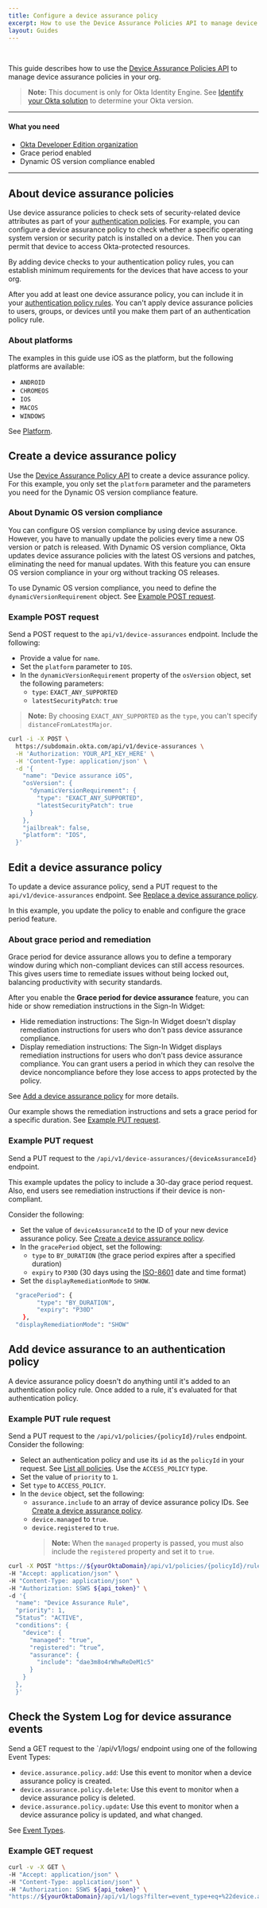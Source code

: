 ```yaml
---
title: Configure a device assurance policy
excerpt: How to use the Device Assurance Policies API to manage device assurance policies
layout: Guides
---
```


<ApiLifecycle access="ie" /></br>

This guide describes how to use the [Device Assurance Policies API](https://developer.okta.com/docs/api/openapi/okta-management/management/tag/DeviceAssurance/) to manage device assurance policies in your org.

> **Note:** This document is only for Okta Identity Engine. See [Identify your Okta solution](https://help.okta.com/okta_help.htm?type=oie&id=ext-oie-version) to determine your Okta version.

---

#### What you need

* [Okta Developer Edition organization](https://developer.okta.com/signup)
* Grace period enabled
* Dynamic OS version compliance enabled

---

## About device assurance policies

Use device assurance policies to check sets of security-related device attributes as part of your [authentication policies](/docs/concepts/policies/#authentication-policies). For example, you can configure a device assurance policy to check whether a specific operating system version or security patch is installed on a device. Then you can permit that device to access Okta-protected resources.

By adding device checks to your authentication policy rules, you can establish minimum requirements for the devices that have access to your org.

After you add at least one device assurance policy, you can include it in your [authentication policy rules](https://developer.okta.com/docs/api/openapi/okta-management/management/tag/Policy/#tag/Policy/operation/listPolicyRules). You can't apply device assurance policies to users, groups, or devices until you make them part of an authentication policy rule.

### About platforms

The examples in this guide use iOS as the platform, but the following platforms are available:

* `ANDROID`
* `CHROMEOS`
* `IOS`
* `MACOS`
* `WINDOWS`

See [Platform](https://developer.okta.com/docs/api/openapi/okta-management/management/tag/DeviceAssurance/#tag/DeviceAssurance/operation/createDeviceAssurancePolicy!path=1/platform&t=request).

## Create a device assurance policy

Use the [Device Assurance Policy API](https://developer.okta.com/docs/api/openapi/okta-management/management/tag/DeviceAssurance/#tag/DeviceAssurance/operation/createDeviceAssurancePolicy) to create a device assurance policy. For this example, you only set the `platform` parameter and the parameters you need for the Dynamic OS version compliance feature.

### About Dynamic OS version compliance

<ApiLifecycle access="ea" />

You can configure OS version compliance by using device assurance. However, you have to manually update the policies every time a new OS version or patch is released. With Dynamic OS version compliance, Okta updates device assurance policies with the latest OS versions and patches, eliminating the need for manual updates. With this feature you can ensure OS version compliance in your org without tracking OS releases.

To use Dynamic OS version compliance, you need to define the `dynamicVersionRequirement` object. See [Example POST request](#example-post-request).

### Example POST request

Send a POST request to the `api/v1/device-assurances` endpoint. Include the following:

* Provide a value for `name`.
* Set the `platform` parameter to `IOS`.
* In the `dynamicVersionRequirement` property of the `osVersion` object, set the following parameters:
    * `type`: `EXACT_ANY_SUPPORTED`
    * `latestSecurityPatch`: `true`

> **Note:** By choosing `EXACT_ANY_SUPPORTED` as the `type`, you can't specify `distanceFromLatestMajor`.

```bash
curl -i -X POST \
  https://subdomain.okta.com/api/v1/device-assurances \
  -H 'Authorization: YOUR_API_KEY_HERE' \
  -H 'Content-Type: application/json' \
  -d '{
    "name": "Device assurance iOS",
    "osVersion": {
      "dynamicVersionRequirement": {
        "type": "EXACT_ANY_SUPPORTED",
        "latestSecurityPatch": true
      }
    },
    "jailbreak": false,
    "platform": "IOS",
  }'
```

## Edit a device assurance policy

To update a device assurance policy, send a PUT request to the `api/v1/device-assurances` endpoint. See [Replace a device assurance policy](https://developer.okta.com/docs/api/openapi/okta-management/management/tag/DeviceAssurance/#tag/DeviceAssurance/operation/replaceDeviceAssurancePolicy).

In this example, you update the policy to enable and configure the grace period feature.

### About grace period and remediation

Grace period for device assurance allows you to define a temporary window during which non-compliant devices can still access resources. This gives users time to remediate issues without being locked out, balancing productivity with security standards.

After you enable the **Grace period for device assurance** feature, you can hide or show remediation instructions in the Sign-In Widget:

* Hide remediation instructions: The Sign-In Widget doesn't display remediation instructions for users who don't pass device assurance compliance.
* Display remediation instructions: The Sign-In Widget displays remediation instructions for users who don't pass device assurance compliance. You can grant users a period in which they can resolve the device noncompliance before they lose access to apps protected by the policy.

See [Add a device assurance policy](https://help.okta.com/okta_help.htm?type=oie&id=csh-device-assurance-add) for more details.

Our example shows the remediation instructions and sets a grace period for a specific duration. See [Example PUT request](#example-put-request).

### Example PUT request

Send a PUT request to the `/api/v1/device-assurances/{deviceAssuranceId}` endpoint.

This example updates the policy to include a 30-day grace period request. Also, end users see remediation instructions if their device is non-compliant.

Consider the following:

* Set the value of `deviceAssuranceId` to the ID of your new device assurance policy. See [Create a device assurance policy](#create-a-device-assurance-policy).
* In the `gracePeriod` object, set the following:
  * `type` to `BY_DURATION` (the grace period expires after a specified duration)
  * `expiry` to `P30D` (30 days using the [ISO-8601](https://en.wikipedia.org/wiki/ISO_8601) date and time format)
* Set the `displayRemediationMode` to `SHOW`.

```bash
  "gracePeriod": {
        "type": "BY_DURATION",
        "expiry": "P30D"
    },
  "displayRemediationMode": "SHOW"
```

## Add device assurance to an authentication policy

A device assurance policy doesn't do anything until it's added to an authentication policy rule. Once added to a rule, it's evaluated for that authentication policy.

### Example PUT rule request

Send a PUT request to the `/api/v1/policies/{policyId}/rules` endpoint. Consider the following:

* Select an authentication policy and use its `id` as the `policyId` in your request. See [List all policies](https://developer.okta.com/docs/api/openapi/okta-management/management/tag/Policy/#tag/Policy/operation/listPolicies). Use the `ACCESS_POLICY` type.
* Set the value of `priority` to `1`.
* Set `type` to `ACCESS_POLICY`.
* In the `device` object, set the following:
  * `assurance.include` to an array of device assurance policy IDs. See [Create a device assurance policy](#create-a-device-assurance-policy).
  * `device.managed` to `true`.
  * `device.registered` to `true`.
    > **Note:** When the `managed` property is passed, you must also include the `registered` property and set it to `true`.

```bash
curl -X POST "https://${yourOktaDomain}/api/v1/policies/{policyId}/rules" \
-H "Accept: application/json" \
-H "Content-Type: application/json" \
-H "Authorization: SSWS ${api_token}" \
-d '{
  "name": "Device Assurance Rule",
  "priority": 1,
  “Status”: "ACTIVE",
  "conditions": {
    "device": {
      "managed": "true",
      "registered": “true”,
      "assurance": {
        "include": "dae3m8o4rWhwReDeM1c5"
      }
    }
  },
  }'
```

## Check the System Log for device assurance events

Send a GET request to the `/api/v1/logs/ endpoint using one of the following Event Types:

* `device.assurance.policy.add`: Use this event to monitor when a device assurance policy is created.
* `device.assurance.policy.delete`: Use this event to monitor when a device assurance policy is deleted.
* `device.assurance.policy.update`: Use this event to monitor when a device assurance policy is updated, and what changed.

See [Event Types](https://developer.okta.com/docs/reference/api/event-types/#:~:text=device.assurance.policy.add).

### Example GET request

```bash
curl -v -X GET \
-H "Accept: application/json" \
-H "Content-Type: application/json" \
-H "Authorization: SSWS ${api_token}" \
"https://${yourOktaDomain}/api/v1/logs?filter=event_type+eq+%22device.assurance.policy.add%22"
```

